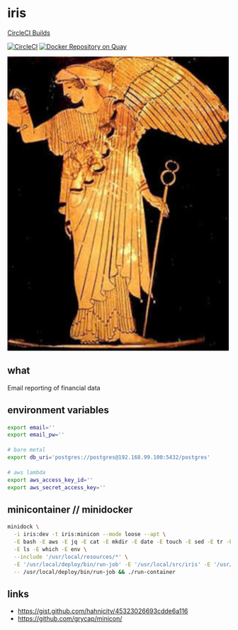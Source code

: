 # iris

[CircleCI Builds](https://circleci.com/gh/skilbjo/iris)

[![CircleCI](https://circleci.com/gh/skilbjo/iris/tree/master.svg?style=svg&circle-token=b5df007c0340b050afa100df2ec921f264362ddd)](https://circleci.com/gh/skilbjo/iris/tree/master)
[![Docker Repository on Quay](https://quay.io/repository/skilbjo/iris/status "Docker Repository on Quay")](https://quay.io/repository/skilbjo/iris)

<img src='dev-resources/img/iris.jpg' width='500' />

## what

Email reporting of financial data

## environment variables
```bash
export email=''
export email_pw=''

# bare metal
export db_uri='postgres://postgres@192.168.99.100:5432/postgres'

# aws lambda
export aws_access_key_id=''
export aws_secret_access_key=''
```

## minicontainer // minidocker

```bash
minidock \
  -i iris:dev -t iris:minicon --mode loose --apt \
  -E bash -E aws -E jq -E cat -E mkdir -E date -E touch -E sed -E tr -E base64 -E sleep \
  -E ls -E which -E env \
  --include '/usr/local/resources/*' \
  -E '/usr/local/deploy/bin/run-job' -E '/usr/local/src/iris' -E '/usr/local/src/athena' -E '/usr/local/src/util' \
  -- /usr/local/deploy/bin/run-job && ./run-container
```

## links
- <https://gist.github.com/hahnicity/45323026693cdde6a116>
- <https://github.com/grycap/minicon/>

